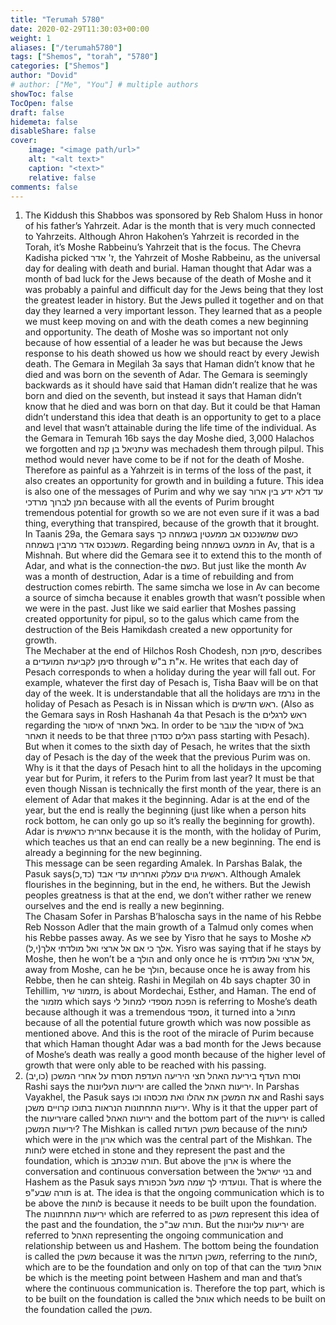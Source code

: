 ```yaml
---
title: "Terumah 5780"
date: 2020-02-29T11:30:03+00:00
weight: 1
aliases: ["/terumah5780"]
tags: ["Shemos", "torah", "5780"]
categories: ["Shemos"]
author: "Dovid"
# author: ["Me", "You"] # multiple authors
showToc: false
TocOpen: false
draft: false
hidemeta: false
disableShare: false
cover:
    image: "<image path/url>"
    alt: "<alt text>"
    caption: "<text>"
    relative: false
comments: false
---
```

1) The Kiddush this Shabbos was sponsored by Reb Shalom Huss in honor of his father’s Yahrzeit. Adar is the month that is very much connected to Yahrzeits. Although Ahron Hakohen’s Yahrzeit is recorded in the Torah, it’s Moshe Rabbeinu’s Yahrzeit that is the focus. The Chevra Kadisha picked ז' אדר, the Yahrzeit of Moshe Rabbeinu, as the universal day for dealing with death and burial.
Haman thought that Adar was a month of bad luck for the Jews because of the death of Moshe and it was probably a painful and difficult day for the Jews being that they lost the greatest leader in history. But the Jews pulled it together and on that day they learned a very important lesson. They learned that as a people we must keep moving on and with the death comes a new beginning and opportunity. The death of Moshe was so important not only because of how essential of a leader he was but because the Jews response to his death showed us how we should react by every Jewish death.
The Gemara in Megilah 3a says that Haman didn’t know that he died and was born on the seventh of Adar. The Gemara is seemingly backwards as it should have said that Haman didn’t realize that he was born and died on the seventh, but instead it says that Haman didn’t know that he died and was born on that day. But it could be that Haman didn’t understand this idea that death is an opportunity to get to a place and level that wasn’t attainable during the life time of the individual. As the Gemara in Temurah 16b says the day Moshe died, 3,000 Halachos we forgotten and עתניאל בן קנז was mechadesh them through pilpul. This method would never have come to be if not for the death of Moshe. Therefore as painful as a Yahrzeit is in terms of the loss of the past, it also creates an opportunity for growth and in building a future.
This idea is also one of the messages of Purim and why we say עד דלא ידע בין ארור המן לברוך מרדכי because with all the events of Purim brought tremendous potential for growth so we are not even sure if it was a bad thing, everything that transpired, because of the growth that it brought.
In Taanis 29a, the Gemara says כשם שמשנכנס אב ממעטין בשמחה כך משנכנס אדר מרבין בשמחה. Regarding being ממעט בשמחה in Av, that is a Mishnah. But where did the Gemara see it to extend this to the month of Adar, and what is the connection-the כשם. But just like the month Av was a month of destruction, Adar is a time of rebuilding and from destruction comes rebirth. The same simcha we lose in Av can become a source of simcha because it enables growth that wasn’t possible when we were in the past. Just like we said earlier that Moshes passing created opportunity for pipul, so to the galus which came from the destruction of the Beis Hamikdash created a new opportunity for growth.  
The Mechaber at the end of Hilchos Rosh Chodesh, סימן תכח, describes a סימן לקביעת המועדים through א"ת ב"ש. He writes that each day of Pesach corresponds to when a holiday during the year will fall out. For example, whatever the first day of Pesach is, Tisha Baav will be on that day of the week. It is understandable that all the holidays are נרמז in the holiday of Pesach as Pesach is in Nissan which is ראש חדשים. (Also as the Gemara says in Rosh Hashanah 4a that Pesach is the ראש לרגלים regarding the איסור of באל תאחר. In order to be עובר the איסור of באל תאחר it needs to be that three רגלים כסדרן pass starting with Pesach). But when it comes to the sixth day of Pesach, he writes that the sixth day of Pesach is the day of the week that the previous Purim was on. Why is it that the days of Pesach hint to all the holidays in the upcoming year but for Purim, it refers to the Purim from last year?
It must be that even though Nissan is technically the first month of the year, there is an element of Adar that makes it the beginning. Adar is at the end of the year, but the end is really the beginning (just like when a person hits rock bottom, he can only go up so it’s really the beginning for growth). Adar is אחרית כראשית because it is the month, with the holiday of Purim, which teaches us that an end can really be a new beginning. The end is already a beginning for the new beginning.  
This message can be seen regarding Amalek. In Parshas Balak, the Pasuk says(כד,כ) ראשית גוים עמלק ואחריתו עדי אבד. Although Amalek flourishes in the beginning, but in the end, he withers. But the Jewish peoples greatness is that at the end, we don’t wither rather we renew ourselves and the end is really a new beginning.  
The Chasam Sofer in Parshas B’haloscha says in the name of his Rebbe Reb Nosson Adler that the main growth of a Talmud only comes when his Rebbe passes away. As we see by Yisro that he says to Moshe לא אלך כי אם אל ארצי ואל מולדתי אלך(י,ל). Yisro was saying that if he stays by Moshe, then he won’t be a הולך and only once he is אל ארצי ואל מולדתי, away from Moshe, can he be הולך, because once he is away from his Rebbe, then he can shteig.
Rashi in Megilah on 4b says chapter 30 in Tehillim, מזמור שיר, is about Mordechai, Esther, and Haman. The end of the  מזמור which says הפכת מספדי למחול לי is referring to Moshe’s death because although it was a tremendous מספד, it turned into a מחול because of all the potential future growth which was now possible as mentioned above. And this is the root of the miracle of Purim because that which Haman thought Adar was a bad month for the Jews because of Moshe’s death was really a good month because of the higher level of growth that were only able to be reached with his passing.
2) וסרח העדף ביריעת האהל חצי היריעה העדפת תסרח על אחרי המשכן (כו,יב)
Rashi says the יריעות העליונות are called the יריעות האהל. In Parshas Vayakhel, the Pasuk says את המשכן את אהלו ואת מכסהו וכו and Rashi says יריעות התחתונות הנראות בתוכו קרויים משכן. Why is it that the upper part of the יריעותare called יריעות האהל and the bottom part of the יריעות is called יריעות המשכן?
The Mishkan is called משכן העדות because of the לוחות which were in the ארון which was the central part of the Mishkan. The לוחות were etched in stone and they represent the past and the foundation, which is תורה שבכתב. But above the ארון is where the conversation and continuous conversation between the בני ישראל and Hashem as the Pasuk says ונועדתי לך שמה מעל הכפורת. That is where the תורה שבע"פ is at. The idea is that the ongoing communication which is to be above the לוחות is because it needs to be built upon the foundation. The יריעות התחתונות which are referred to as משכן represent this idea of the past and the foundation, the תורה שב"כ. But the יריעות עליונות are referred to האהל representing the ongoing communication and relationship between us and Hashem. The bottom being the foundation is called the משכן because it was the משכן העדות, referring to the לוחות, which are to be the foundation and only on top of that can the אוהל מועד be which is the meeting point between Hashem and man and that’s where the continuous communication is. Therefore the top part, which is to be built on the foundation is called the אוהל which needs to be built on the foundation called the משכן.
